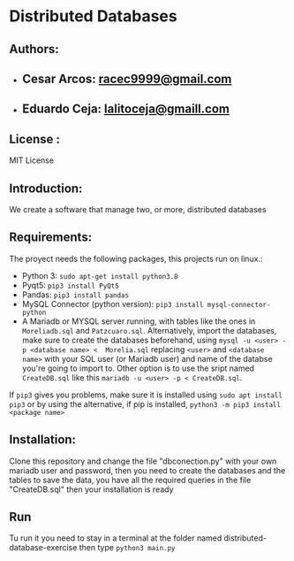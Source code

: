 # Distributed Databases
## Authors:
* ## Cesar Arcos: racec9999@gmail.com
* ## Eduardo Ceja: lalitoceja@gmaill.com
## License :
MIT License
## Introduction:
We create a software that manage two, or more, distributed databases
## Requirements:
The proyect needs the following packages, this projects run on linux.:
* Python 3: `sudo apt-get install python3.8`
* Pyqt5: `pip3 install PyQt5`
* Pandas: `pip3 install pandas `
* MySQL Connector (python version): `pip3 install mysql-connector-python`
* A Mariadb or MYSQL server running, with tables like the ones in `Moreliadb.sql` and `Patzcuaro.sql`. Alternatively, import the databases, make sure to create the databases beforehand, using `mysql -u <user> -p <database name> <  Morelia.sql` replacing `<user>` and `<database name>` with your SQL user (or Mariadb user) and name of the databse you're going to import to. Other option is to use the sript named `CreateDB.sql` like this `mariadb -u <user> -p < CreateDB.sql`.

If `pip3` gives you problems, make sure it is installed using `sudo apt install pip3` or by using the alternative, if pip is installed,  `python3 -m pip3 install <package name>`
## Installation:
Clone this repository and change the file "dbconection.py" with your own mariadb user and password, then you need to create the databases and the tables to save the data, you have all the required queries in the file "CreateDB.sql" then your installation is ready

## Run
Tu run it you need to stay in a terminal at the folder named distributed-database-exercise then type `python3 main.py`
